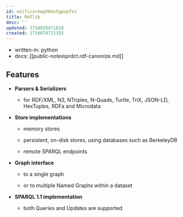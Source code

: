 ```yaml
---
id: eoificzvnephbms5gpupfvi
title: Rdflib
desc: ''
updated: 1716925471810
created: 1716874721355
---
```



- written-in: python
- docs: [[public-notes\prdct.rdf-canonize.md]]

## Features

-   **Parsers & Serializers**
    
    -   for RDF/XML, N3, NTriples, N-Quads, Turtle, TriX, JSON-LD, HexTuples, RDFa and Microdata
        
-   **Store implementations**
    
    -   memory stores
        
    -   persistent, on-disk stores, using databases such as BerkeleyDB
        
    -   remote SPARQL endpoints
        
-   **Graph interface**
    
    -   to a single graph
        
    -   or to multiple Named Graphs within a dataset
        
-   **SPARQL 1.1 implementation**
    
    -   both Queries and Updates are supported